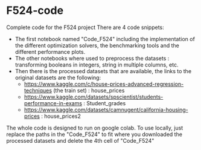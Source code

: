 # F524-code
Complete code for the F524 project
There are 4 code snippets: 
- The first notebook named "Code_F524" including the implementation of the different optimization solvers, the benchmarking tools and the different performance plots.
- The other notebooks where used to preprocess the datasets : transforming booleans in integers, string in multiple columns, etc.
- Then there is the processed datasets that are available, the links to the original datasets are the following:
     - https://www.kaggle.com/c/house-prices-advanced-regression-techniques (the train set) : house_prices
     - https://www.kaggle.com/datasets/spscientist/students-performance-in-exams : Student_grades
     - https://www.kaggle.com/datasets/camnugent/california-housing-prices : house_prices2

The whole code is designed to run on google colab. 
To use locally, just replace the paths in the "Code_F524" to fit where you downloaded the processed datasets and delete the 4th cell of "Code_F524"
